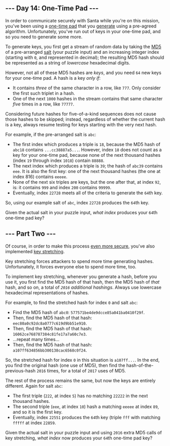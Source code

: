 <article class="day-desc"><h2>--- Day 14: One-Time Pad ---</h2><p>In order to communicate securely with Santa while you're on this mission, you've been using a <a href="https://en.wikipedia.org/wiki/One-time_pad">one-time pad</a> that you <a href="https://en.wikipedia.org/wiki/Security_through_obscurity">generate</a> using a <span title="This also happens to be the plot of World War II.">pre-agreed algorithm</span>. Unfortunately, you've run out of keys in your one-time pad, and so you need to generate some more.</p>
<p>To generate keys, you first get a stream of random data by taking the <a href="https://en.wikipedia.org/wiki/MD5">MD5</a> of a pre-arranged <a href="https://en.wikipedia.org/wiki/Salt_(cryptography)">salt</a> (your puzzle input) and an increasing integer index (starting with <code>0</code>, and represented in decimal); the resulting MD5 hash should be represented as a string of <em>lowercase</em> hexadecimal digits.</p>
<p>However, not all of these MD5 hashes are <em>keys</em>, and you need <code>64</code> new keys for your one-time pad.  A hash is a key <em>only if</em>:</p>
<ul>
<li>It contains <em>three</em> of the same character in a row, like <code>777</code>. Only consider the first such triplet in a hash.</li>
<li>One of the next <code>1000</code> hashes in the stream contains that same character <em>five</em> times in a row, like <code>77777</code>.</li>
</ul>
<p>Considering future hashes for five-of-a-kind sequences does not cause those hashes to be skipped; instead, regardless of whether the current hash is a key, always resume testing for keys starting with the very next hash.</p>
<p>For example, if the pre-arranged salt is <code>abc</code>:</p>
<ul>
<li>The first index which produces a triple is <code>18</code>, because the MD5 hash of <code>abc18</code> contains <code>...cc38887a5...</code>. However, index <code>18</code> does not count as a key for your one-time pad, because none of the next thousand hashes (index <code>19</code> through index <code>1018</code>) contain <code>88888</code>.</li>
<li>The next index which produces a triple is <code>39</code>; the hash of <code>abc39</code> contains <code>eee</code>. It is also the first key: one of the next thousand hashes (the one at index 816) contains <code>eeeee</code>.</li>
<li>None of the next six triples are keys, but the one after that, at index <code>92</code>, is: it contains <code>999</code> and index <code>200</code> contains <code>99999</code>.</li>
<li>Eventually, index <code>22728</code> meets all of the criteria to generate the <code>64</code>th key.</li>
</ul>
<p>So, using our example salt of <code>abc</code>, index <code>22728</code> produces the <code>64</code>th key.</p>
<p>Given the actual salt in your puzzle input, <em>what index</em> produces your <code>64</code>th one-time pad key?</p>
</article>
<article class="day-desc"><h2 id="part2">--- Part Two ---</h2><p>Of course, in order to make this process <a href="https://en.wikipedia.org/wiki/MD5#Security">even more secure</a>, you've also implemented <a href="https://en.wikipedia.org/wiki/Key_stretching">key stretching</a>.</p>
<p>Key stretching forces attackers to spend more time generating hashes. Unfortunately, it forces everyone else to spend more time, too.</p>
<p>To implement key stretching, whenever you generate a hash, before you use it, you first find the MD5 hash of that hash, then the MD5 hash of <em>that</em> hash, and so on, a total of <em><code>2016</code> additional hashings</em>. Always use lowercase hexadecimal representations of hashes.</p>
<p>For example, to find the stretched hash for index <code>0</code> and salt <code>abc</code>:</p>
<ul>
<li>Find the MD5 hash of <code>abc0</code>: <code>577571be4de9dcce85a041ba0410f29f</code>.</li>
<li>Then, find the MD5 hash of that hash: <code>eec80a0c92dc8a0777c619d9bb51e910</code>.</li>
<li>Then, find the MD5 hash of that hash: <code>16062ce768787384c81fe17a7a60c7e3</code>.</li>
<li>...repeat many times...</li>
<li>Then, find the MD5 hash of that hash: <code>a107ff634856bb300138cac6568c0f24</code>.</li>
</ul>
<p>So, the stretched hash for index <code>0</code> in this situation is <code>a107ff...</code>. In the end, you find the original hash (one use of MD5), then find the hash-of-the-previous-hash <code>2016</code> times, for a total of <code>2017</code> uses of MD5.</p>
<p>The rest of the process remains the same, but now the keys are entirely different. Again for salt <code>abc</code>:</p>
<ul>
<li>The first triple (<code>222</code>, at index <code>5</code>) has no matching <code>22222</code> in the next thousand hashes.</li>
<li>The second triple (<code>eee</code>, at index <code>10</code>) hash a matching <code>eeeee</code> at index <code>89</code>, and so it is the first key.</li>
<li>Eventually, index <code>22551</code> produces the <code>64</code>th key (triple <code>fff</code> with matching <code>fffff</code> at index <code>22859</code>.</li>
</ul>
<p>Given the actual salt in your puzzle input and using <code>2016</code> extra MD5 calls of key stretching, <em>what index</em> now produces your <code>64</code>th one-time pad key?</p>
</article>

